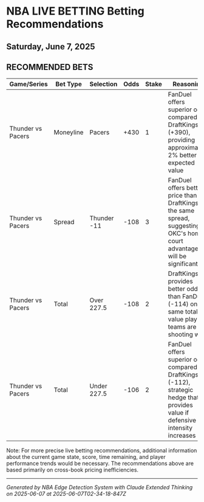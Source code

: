 # NBA LIVE BETTING Betting Recommendations
## Saturday, June 7, 2025

## RECOMMENDED BETS
| Game/Series | Bet Type | Selection | Odds | Stake | Reasoning |
|-------------|----------|-----------|------|-------|-----------|
| Thunder vs Pacers | Moneyline | Pacers | +430 | 1 | FanDuel offers superior odds compared to DraftKings (+390), providing approximately 2% better expected value |
| Thunder vs Pacers | Spread | Thunder -11 | -108 | 3 | FanDuel offers better price than DraftKings on the same spread, suggesting OKC's home court advantage will be significant |
| Thunder vs Pacers | Total | Over 227.5 | -108 | 2 | DraftKings provides better odds than FanDuel (-114) on the same total, value play if teams are shooting well |
| Thunder vs Pacers | Total | Under 227.5 | -106 | 2 | FanDuel offers superior odds compared to DraftKings (-112), strategic hedge that provides value if defensive intensity increases |

Note: For more precise live betting recommendations, additional information about the current game state, score, time remaining, and player performance trends would be necessary. The recommendations above are based primarily on cross-book pricing inefficiencies.

---
*Generated by NBA Edge Detection System with Claude Extended Thinking on 2025-06-07 at 2025-06-07T02-34-18-847Z*
